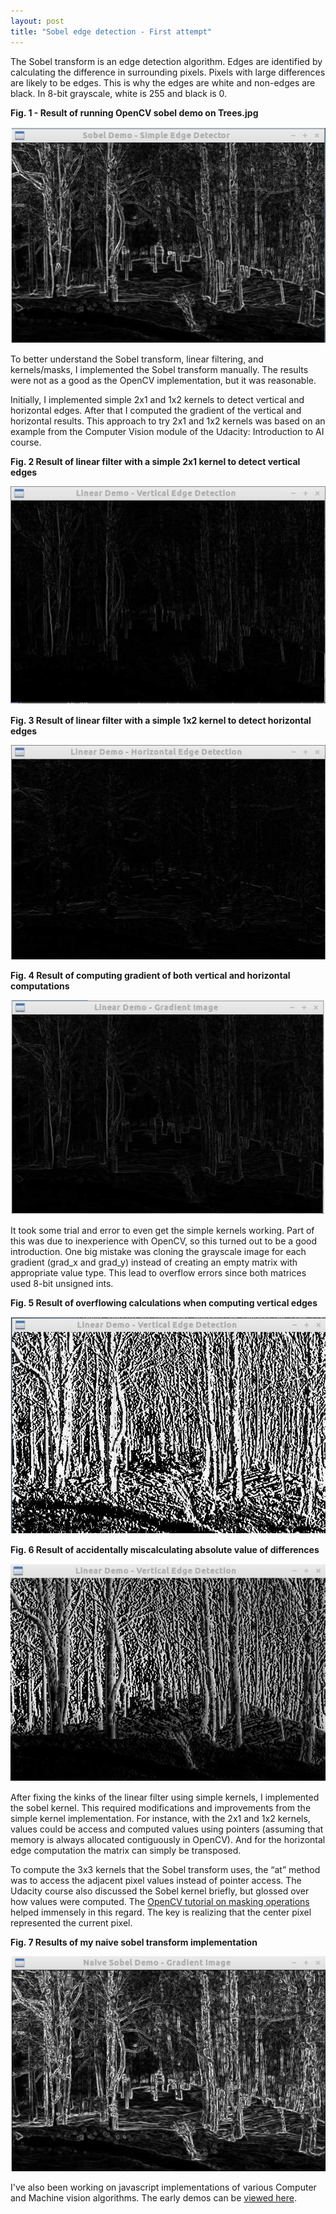 ```yaml
---
layout: post
title: "Sobel edge detection - First attempt"
---
```


The Sobel transform is an edge detection algorithm. Edges are identified by calculating the difference in surrounding pixels. Pixels with large differences are likely to be edges. This is why the edges are white and non-edges are black. In 8-bit grayscale, white is 255 and black is 0.

**Fig. 1 - Result of running OpenCV sobel demo on Trees.jpg**

![OpenCV Sobel Demo](/images/sobel/opencv_sobel.jpg)

To better understand the Sobel transform, linear filtering, and kernels/masks, I implemented the Sobel transform manually. The results were not as a good as the OpenCV implementation, but it was reasonable.

Initially, I implemented simple 2x1 and 1x2 kernels to detect vertical and horizontal edges. After that I computed the gradient of the vertical and horizontal results. This approach to try 2x1 and 1x2 kernels was based on an example from the Computer Vision module of the Udacity: Introduction to AI course.


**Fig. 2 Result of linear filter with a simple 2x1 kernel to detect vertical edges**

![Linear kernel vertical](/images/sobel/linear_vertical.jpg)

**Fig. 3 Result of linear filter with a simple 1x2 kernel to detect horizontal edges**

![Linear kernel horizontal](/images/sobel/linear_horizontal.jpg)

**Fig. 4 Result of computing gradient of both vertical and horizontal computations**

![Linear kernel gradient](/images/sobel/linear_gradient.jpg)

It took some trial and error to even get the simple kernels working. Part of this was due to inexperience with OpenCV, so this turned out to be a good introduction. One big mistake was cloning the grayscale image for each gradient (grad_x and grad_y) instead of creating an empty matrix with appropriate value type. This lead to overflow errors since both matrices used 8-bit unsigned ints.

**Fig. 5 Result of overflowing calculations when computing vertical edges**

![Overflow calcuation bug](/images/sobel/uchar_overflow.jpg)

**Fig. 6 Result of accidentally miscalculating absolute value of differences**

![Absolute value miscalcuation bug](/images/sobel/abs_miscalculation.jpg)

After fixing the kinks of the linear filter using simple kernels, I implemented the sobel kernel. This required modifications and improvements from the simple kernel implementation. For instance, with the 2x1 and 1x2 kernels, values could be access and computed values using pointers (assuming that memory is always allocated contiguously in OpenCV). And for the horizontal edge computation the matrix can simply be transposed.

To compute the 3x3 kernels that the Sobel transform uses, the “at” method was  to access the adjacent pixel values instead of pointer access. The Udacity course also discussed the Sobel kernel briefly, but glossed over how values were computed. The [OpenCV tutorial on masking operations](http://docs.opencv.org/doc/tutorials/core/mat-mask-operations/mat-mask-operations.html) helped immensely in this regard. The key is realizing that the center pixel represented the current pixel.

**Fig. 7 Results of my naive sobel transform implementation**

![Naive Sobel Implementation](/images/sobel/naive_sobel.jpg)

I've also been working on javascript implementations of various Computer and Machine vision algorithms. The early demos can be [viewed here](/projects/cv/).